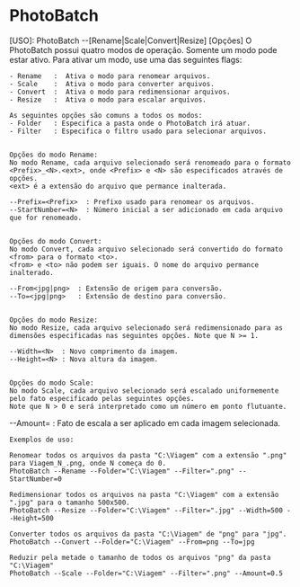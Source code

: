 ﻿# PhotoBatch
[USO]: PhotoBatch --[Rename|Scale|Convert|Resize] [Opções]
    O PhotoBatch possui quatro modos de operação. Somente um modo pode estar ativo. 
    Para ativar um modo, use uma das seguintes flags: 	
    
    - Rename   :  Ativa o modo para renomear arquivos.
    - Scale    :  Ativa o modo para converter arquivos.
    - Convert  :  Ativa o modo para redimensionar arquivos.
    - Resize   :  Ativa o modo para escalar arquivos.

    As seguintes opções são comuns a todos os modos: 
    - Folder   : Especifica a pasta onde o PhotoBatch irá atuar.
    - Filter   : Especifica o filtro usado para selecionar arquivos.


    Opções do modo Rename: 
    No modo Rename, cada arquivo selecionado será renomeado para o formato
    <Prefix>_<N>.<ext>, onde <Prefix> e <N> são especificados através de opções. 
    <ext> é a extensão do arquivo que permance inalterada. 

    --Prefix=<Prefix>  : Prefixo usado para renomear os arquivos.
    --StartNumber=<N>  : Número inicial a ser adicionado em cada arquivo que for renomeado.


    Opções do modo Convert: 
    No modo Convert, cada arquivo selecionado será convertido do formato <from> para o formato <to>.
    <from> e <to> não podem ser iguais. O nome do arquivo permance inalterado. 

    --From<jpg|png>  : Extensão de origem para conversão. 
    --To=<jpg|png>   : Extensão de destino para conversão.


	Opções do modo Resize: 
    No modo Resize, cada arquivo selecionado será redimensionado para as dimensões especificadas nas seguintes opções. Note que N >= 1. 

    --Width=<N>  : Novo comprimento da imagem.
    --Height=<N> : Nova altura da imagem.


    Opções do modo Scale: 
    No modo Scale, cada arquivo selecionado será escalado uniformemente pelo fato especificado pelas seguintes opções.
    Note que N > 0 e será interpretado como um número em ponto flutuante. 

   --Amount=<N>  : Fato de escala a ser aplicado em cada imagem selecionada.


    Exemplos de uso: 
	
    Renomear todos os arquivos da pasta "C:\Viagem" com a extensão ".png" para Viagem_N_.png, onde N começa do 0. 
    PhotoBatch --Rename --Folder="C:\Viagem" --Filter=".png" --StartNumber=0

    Redimensionar todos os arquivos na pasta "C:\Viagem" com a extensão ".jpg" para o tamanho 500x500. 
    PhotoBatch --Resize --Folder="C:\Viagem" --Filter=".jpg" --Width=500 --Height=500

    Converter todos os arquivos da pasta "C:\Viagem" de "png" para "jpg". 
    PhotoBatch --Convert --Folder="C:\Viagem" --From=png --To=jpg

    Reduzir pela metade o tamanho de todos os arquivos "png" da pasta "C:\Viagem"
    PhotoBatch --Scale --Folder="C:\Viagem" --Filter=".png" --Amount=0.5
